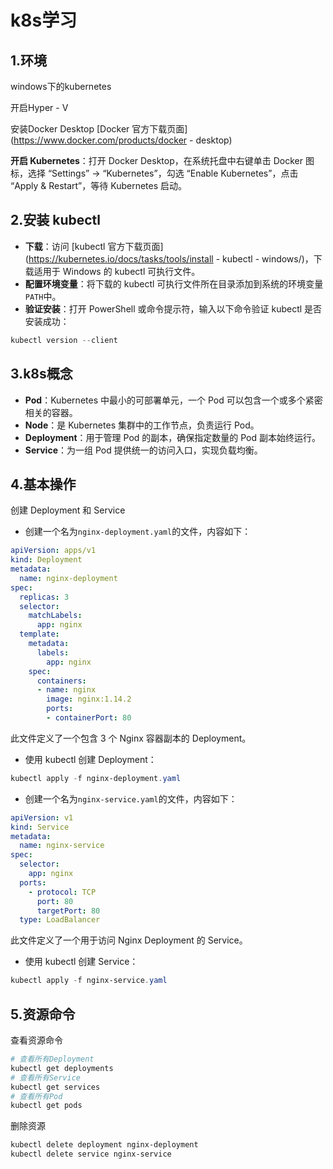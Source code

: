 # k8s学习

## 1.环境

windows下的kubernetes

开启Hyper - V

安装Docker Desktop  [Docker 官方下载页面](https://www.docker.com/products/docker - desktop)

**开启 Kubernetes**：打开 Docker Desktop，在系统托盘中右键单击 Docker 图标，选择 “Settings” -> “Kubernetes”，勾选 “Enable Kubernetes”，点击 “Apply & Restart”，等待 Kubernetes 启动。

## 2.安装 kubectl

- **下载**：访问 [kubectl 官方下载页面](https://kubernetes.io/docs/tasks/tools/install - kubectl - windows/)，下载适用于 Windows 的 kubectl 可执行文件。
- **配置环境变量**：将下载的 kubectl 可执行文件所在目录添加到系统的环境变量`PATH`中。
- **验证安装**：打开 PowerShell 或命令提示符，输入以下命令验证 kubectl 是否安装成功：

```powershell
kubectl version --client
```

## 3.k8s概念

- **Pod**：Kubernetes 中最小的可部署单元，一个 Pod 可以包含一个或多个紧密相关的容器。
- **Node**：是 Kubernetes 集群中的工作节点，负责运行 Pod。
- **Deployment**：用于管理 Pod 的副本，确保指定数量的 Pod 副本始终运行。
- **Service**：为一组 Pod 提供统一的访问入口，实现负载均衡。

## 4.基本操作

创建 Deployment 和 Service

- 创建一个名为`nginx-deployment.yaml`的文件，内容如下：

```yaml
apiVersion: apps/v1
kind: Deployment
metadata:
  name: nginx-deployment
spec:
  replicas: 3
  selector:
    matchLabels:
      app: nginx
  template:
    metadata:
      labels:
        app: nginx
    spec:
      containers:
      - name: nginx
        image: nginx:1.14.2
        ports:
        - containerPort: 80
```

此文件定义了一个包含 3 个 Nginx 容器副本的 Deployment。

- 使用 kubectl 创建 Deployment：

```powershell
kubectl apply -f nginx-deployment.yaml
```

- 创建一个名为`nginx-service.yaml`的文件，内容如下：

```yaml
apiVersion: v1
kind: Service
metadata:
  name: nginx-service
spec:
  selector:
    app: nginx
  ports:
    - protocol: TCP
      port: 80
      targetPort: 80
  type: LoadBalancer
```

此文件定义了一个用于访问 Nginx Deployment 的 Service。

- 使用 kubectl 创建 Service：

```powershell
kubectl apply -f nginx-service.yaml
```

## 5.资源命令

查看资源命令

```powershell
# 查看所有Deployment
kubectl get deployments
# 查看所有Service
kubectl get services
# 查看所有Pod
kubectl get pods
```

删除资源

```powershell
kubectl delete deployment nginx-deployment
kubectl delete service nginx-service
```

